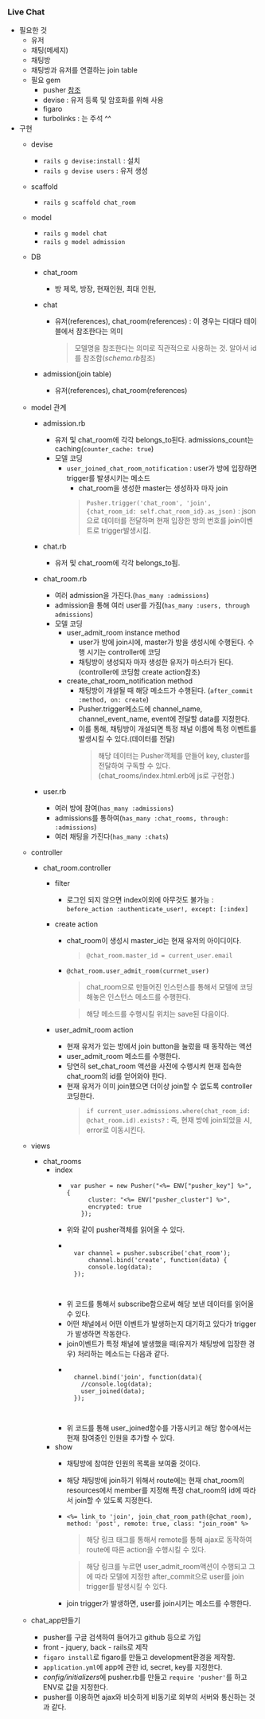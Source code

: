 ### Live Chat
* 필요한 것
    - 유저
    - 채팅(메세지)
    - 채팅방
    - 채팅방과 유저를 연결하는 join table
    * 필요 gem
        - pusher <a href="https://github.com/pusher/pusher-http-ruby">참조</a>
        - devise : 유저 등록 및 암호화를 위해 사용
        - figaro
        - turbolinks : 는 주석 ^^
* 구현
    * devise
        - `rails g devise:install` : 설치
        - `rails g devise users` : 유저 생성
    * scaffold
        - `rails g scaffold chat_room`
    * model
        - `rails g model chat`
        - `rails g model admission`
    * DB
        - chat_room
            - 방 제목, 방장, 현재인원, 최대 인원, 
        - chat
            - 유저(references), chat_room(references) : 이 경우는 다대다 테이블에서 참조한다는 의미
                > 모델명을 참조한다는 의미로 직관적으로 사용하는 것. 알아서 id를 참조함(*schema.rb*참조)

        - admission(join table)
            - 유저(references), chat_room(references)
    * model 관계
        - admission.rb
            - 유저 및 chat_room에 각각 belongs_to된다. admissions_count는 caching(`counter_cache: true`)
            * 모델 코딩
                - `user_joined_chat_room_notification` : user가 방에 입장하면 trigger를 발생시키는 메소드
                    - chat_room을 생성한 master는 생성하자 마자 join
                    > `Pusher.trigger('chat_room', 'join', {chat_room_id: self.chat_room_id}.as_json)` : json으로 데이터를 전달하며 현재 입장한 방의 번호를 join이벤트로 trigger발생시킴.
                    
        - chat.rb
            - 유저 및 chat_room에 각각 belongs_to됨.
        - chat_room.rb
            - 여러 admission을 가진다.(`has_many :admissions`)
            - admission을 통해 여러 user를 가짐(`has_many :users, through admissions`)
            * 모델 코딩
                - user_admit_room instance method
                    - user가 방에 join시에, master가 방을 생성시에 수행된다. 수행 시기는 controller에 코딩
                    - 채팅방이 생성되자 마자 생성한 유저가 마스터가 된다.(controller에 코딩함 create action참조)
                - create_chat_room_notification method
                    - 채팅방이 개설될 때 해당 메소드가 수행된다. (`after_commit :method, on: create`)
                    - Pusher.trigger메소드에 channel_name, channel_event_name, event에 전달할 data를 지정한다.
                    - 이를 통해, 채팅방이 개설되면 특정 채널 이름에 특정 이벤트를 발생시킬 수 있다.(데이터를 전달)
                        > 해당 데이터는 Pusher객체를 만들어 key, cluster를 전달하여 구독할 수 있다.(chat_rooms/index.html.erb에 js로 구현함.)
                        
        - user.rb
            - 여러 방에 참여(`has_many :admissions`)
            - admissions를 통하여(`has_many :chat_rooms, through: :admissions`)
            - 여러 채팅을 가진다(`has_many :chats`)
    * controller
        - chat_room.controller
            - filter
                - 로그인 되지 않으면 index이외에 아무것도 불가능 : `before_action :authenticate_user!, except: [:index]`
            - create action
                - chat_room이 생성시 master_id는 현재 유저의 아이디이다.
                    > `@chat_room.master_id = current_user.email`
                
                - `@chat_room.user_admit_room(currnet_user)`
                    > chat_room으로 만들어진 인스턴스를 통해서 모델에 코딩해놓은 인스턴스 메소드를 수행한다.
                    
                    > 해당 메소드를 수행시킬 위치는 save된 다음이다.
                    
            - user_admit_room action
                - 현재 유저가 있는 방에서 join button을 눌렀을 때 동작하는 액션
                - user_admit_room 메소드를 수행한다.
                - 당연히 set_chat_room 액션을 사전에 수행시켜 현재 접속한 chat_room의 id를 얻어와야 한다.
                - 현재 유저가 이미 join했으면 더이상 join할 수 없도록 controller 코딩한다.
                    > `if current_user.admissions.where(chat_room_id: @chat_room.id).exists?` : 즉, 현재 방에 join되었을 시, error로 이동시킨다.
                    
    * views
        - chat_rooms
            - index 
                -   <pre><code> var pusher = new Pusher("<%= ENV["pusher_key"] %>", {
                          cluster: "<%= ENV["pusher_cluster"] %>",
                          encrypted: true
                        }); </code></pre>
                - 위와 같이 pusher객체를 읽어올 수 있다.
                - <pre><code> 
                    var channel = pusher.subscribe('chat_room');
                        channel.bind('create', function(data) {
                        console.log(data);
                    });
                </code></pre>
                - 위 코드를 통해서 subscribe함으로써 해당 보낸 데이터를 읽어올 수 있다.
                - 어떤 채널에서 어떤 이벤트가 발생하는지 대기하고 있다가 trigger가 발생하면 작동한다.
                - join이벤트가 특정 채널에 발생했을 때(유저가 채팅방에 입장한 경우) 처리하는 메소드는 다음과 같다.
                - <pre><code>
                    channel.bind('join', function(data){
                      //console.log(data);
                      user_joined(data);
                    });
                </code></pre>
                - 위 코드를 통해 user_joined함수를 가동시키고 해당 함수에서는 현재 참여중인 인원을 추가할 수 있다.
            - show
                - 채팅방에 참여한 인원의 목록을 보여줄 것이다.
                - 해당 채팅방에 join하기 위해서 route에는 현재 chat_room의 resources에서 member를 지정해 특정 chat_room의 id에 따라서 join할 수 있도록 지정한다.
                - `<%= link_to 'join', join_chat_room_path(@chat_room), method: 'post', remote: true, class: "join_room" %>`
                    > 해당 링크 태그를 통해서 remote를 통해 ajax로 동작하여 route에 따른 action을 수행시킬 수 있다.
                    
                    > 해당 링크를 누르면 user_admit_room액션이 수행되고 그에 따라 모델에 지정한 after_commit으로 user를 join trigger를 발생시킬 수 있다.
                
                - join trigger가 발생하면, user를 join시키는 메소드를 수행한다.
    * chat_app만들기
        - pusher를 구글 검색하여 들어가고 github 등으로 가입
        - front - jquery, back - rails로 제작
        - `figaro install`로 figaro를 만들고 development환경을 제작함.
        - `application.yml`에 app에 관한 id, secret, key를 지정한다.
        - *config/initializers*에 pusher.rb를 만들고 `require 'pusher'`를 하고 ENV로 값을 지정한다.
        - pusher를 이용하면 ajax와 비슷하게 비동기로 외부의 서버와 통신하는 것과 같다.